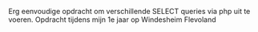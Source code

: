 Erg eenvoudige opdracht om verschillende SELECT queries via php uit te voeren.
Opdracht tijdens mijn 1e jaar op Windesheim Flevoland
